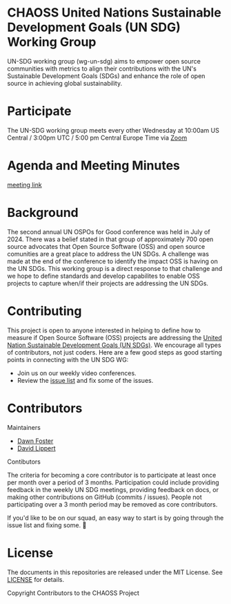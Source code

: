 CHAOSS United Nations Sustainable Development Goals (UN SDG) Working Group
=======================

UN-SDG working group (wg-un-sdg) aims to empower open source communities with metrics to align their contributions with the UN's Sustainable Development Goals (SDGs) and enhance the role of open source in achieving global sustainability.

# Participate
The UN-SDG working group meets every other Wednesday at 10:00am US Central / 3:00pm UTC / 5:00 pm Central Europe Time via [Zoom](https://zoom.us/my/chaoss)

# Agenda and Meeting Minutes
[meeting link](https://docs.google.com/document/d/17VAYItNIw_i36mCUyBs1t9fEK_Ks1vjhOJFRfIA1CjM/edit)

# Background
The second annual UN OSPOs for Good conference was held in July of 2024.  There was a belief stated in that group of approximately 700 open source advocates that Open Source Software (OSS) and open source comunities are a great place to address the UN SDGs.  A challenge was made at the end of the conference to identify the impact OSS is having on the UN SDGs.  This working group is a direct response to that challenge and we hope to define standards and develop capabilites to enable OSS projects to capture when/if their projects are addressing the UN SDGs.

# Contributing
This project is open to anyone interested in helping to define how to measure if Open Source Software (OSS) projects are addressing the [United Nation Sustainable Development Goals (UN SDGs)](https://sdgs.un.org/goals).  We encourage all types of contributors, not just coders.  Here are a few good steps as good starting points in connecting with the UN SDG WG:
 - Join us on our weekly video conferences.
 - Review the [issue list](https://github.com/chaoss/wg-un-sdg/issues) and fix some of the issues.

# Contributors
Maintainers
 - [Dawn Foster](https://github.com/geekygirldawn)
 - [David Lippert](https://github.com/david-lippert)

Contibutors

The criteria for becoming a core contributor is to participate at least once per month over a period of 3 months. Participation could include providing feedback in the weekly UN SDG meetings, providing feedback on docs, or making other contributions on GitHub (commits / issues). People not participating over a 3 month period may be removed as core contributors.

If you'd like to be on our squad, an easy way to start is by going through the issue list and fixing some. 🎉

# License
The documents in this repositories are released under the MIT License. See [LICENSE](https://github.com/chaoss/wg-un-sdg/blob/main/LICENSE) for details.

Copyright Contributors to the CHAOSS Project

